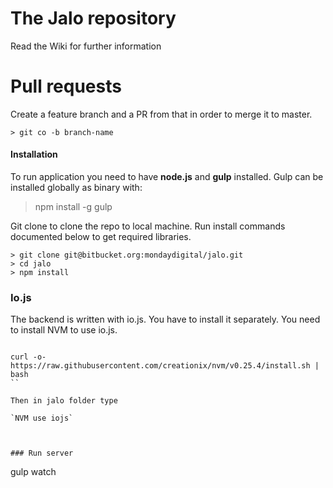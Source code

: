 # The Jalo repository
Read the Wiki for further information

# Pull requests
Create a feature branch and a PR from that in order to merge it to master.
```
> git co -b branch-name
```

#### Installation

To run application you need to have **node.js** and **gulp** installed. Gulp can be installed globally as binary with:

  > npm install -g gulp

Git clone to clone the repo to local machine. Run install commands documented below to get required libraries.

```
> git clone git@bitbucket.org:mondaydigital/jalo.git
> cd jalo
> npm install
```

### Io.js

The backend is written with io.js. You have to install it separately. You need to install NVM to use io.js. 

```

curl -o- https://raw.githubusercontent.com/creationix/nvm/v0.25.4/install.sh | bash
``

Then in jalo folder type 

`NVM use iojs`



### Run server

```
gulp watch
```